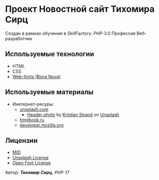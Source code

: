 # Проект Новостной сайт Тихомира Сирц

Создан в рамках обучения в SkillFactory: PHP-3.0 Профессия Веб-разработчик

## Используемые технологии

+ HTML
+ CSS
+ [Web-fonts (Bona Nova)](https://fonts.google.com/specimen/Bona+Nova?query=bona#standard-styles)

## Используемые материалы

+ Инетернет-ресуры:
  + [unsplash.com](https://unsplash.com/)
    + [Header photo](https://unsplash.com/photos/p8gzCnZf39k) by [Kristian Strand](https://unsplash.com/@kristianstrand?utm_source=unsplash&utm_medium=referral&utm_content=creditCopyText) on [Unsplash](https://unsplash.com/collections/L-jUmQ5nlEE/my-first-collection/c63fced57f618a29f5142f41dbbaffc0?utm_source=unsplash&utm_medium=referral&utm_content=creditCopyText)
  + [htmlbook.ru](http://htmlbook.ru/)
  + [developer.mozilla.org](https://developer.mozilla.org/en-US/)

## Лицензии

+ [MID](./license.md)
+ [Unsplash License](https://unsplash.com/license)
+ [Open Font License](https://scripts.sil.org/cms/scripts/page.php?site_id=nrsi&id=OFL)

Автор: ***Тихомир Сирц***, *PHP-17*
